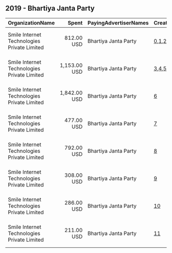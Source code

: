 ## 2019 - Bhartiya Janta Party 
|OrganizationName|Spent|PayingAdvertiserNames|CreativeUrls|Impressions|Genders|AgeBrackets|CountryCodes|BillingAddresses|CandidateBallotInformation|
|:---|---:|:---|:---|---:|:---|:---|:---|:---|:---|
|Smile Internet Technologies Private Limited|812.00 USD|Bhartiya Janta Party|[0](https://www.snap.com/political-ads/asset/94ceae82117ab73af901a7ce1c3f84b3b7be60f71865ec74700a4fc253c5c3cb?mediaType=mp4),[1](https://www.snap.com/political-ads/asset/e8055f15c9d70f899a6872abf1824544e7f9ee0f452154e7c088bb4778bd4e6f?mediaType=mp4),[2](https://www.snap.com/political-ads/asset/623ec7cb9f2685715f77505546e2c1d90afd62107f7380326a31b1b99111b4b5?mediaType=mp4)|1,919,098||18-23|india|"Plot No. 241, Ground Floor, Udyog Vihar, Phase 1,Gurugram,122001,IN"||
|Smile Internet Technologies Private Limited|1,153.00 USD|Bhartiya Janta Party|[3](https://www.snap.com/political-ads/asset/7b1eb5d57f979cf9615144b1de1a6b12516358b94b96264917ff47b459f3dd9c?mediaType=mp4),[4](https://www.snap.com/political-ads/asset/c81b6c9e79f28ca41d3af08f255651131c348b61bb3efb2f969ef9f840129253?mediaType=mp4),[5](https://www.snap.com/political-ads/asset/9d96ce53b4f86abe8321850714f27ba86eb87d1479185d48e057201f95d20609?mediaType=mp4)|1,589,551||18-23|india|"Plot No. 241, Ground Floor, Udyog Vihar, Phase 1,Gurugram,122001,IN"||
|Smile Internet Technologies Private Limited|1,842.00 USD|Bhartiya Janta Party|[6](https://www.snap.com/political-ads/asset/062baf2972779cabff364b0e0abc1d4cca4127cf925b094c96d9eabde8462d84?mediaType=mp4)|567,395||18-23|india|"Plot No. 241, Ground Floor, Udyog Vihar, Phase 1,Gurugram,122001,IN"||
|Smile Internet Technologies Private Limited|477.00 USD|Bhartiya Janta Party|[7](https://www.snap.com/political-ads/asset/890be4580abcfedf77e613d9aae771497d8f103a5856c8370eada3a22d7c2e8d?mediaType=mp4)|372,148||18-23|india|"Plot No. 241, Ground Floor, Udyog Vihar, Phase 1,Gurugram,122001,IN"||
|Smile Internet Technologies Private Limited|792.00 USD|Bhartiya Janta Party|[8](https://www.snap.com/political-ads/asset/3c44b2d2d535814d5eaec5f3f65d43b6b17f459dfe3e45945631d3ba47ca5d0b?mediaType=mp4)|269,067||18-23|india|"Plot No. 241, Ground Floor, Udyog Vihar, Phase 1,Gurugram,122001,IN"||
|Smile Internet Technologies Private Limited|308.00 USD|Bhartiya Janta Party|[9](https://www.snap.com/political-ads/asset/dfbb25af7cad39933cf19c059bbe0b209d2dfe93669f4d51576ef077bb96648b?mediaType=mp4)|245,895||18-23|india|"Plot No. 241, Ground Floor, Udyog Vihar, Phase 1,Gurugram,122001,IN"||
|Smile Internet Technologies Private Limited|286.00 USD|Bhartiya Janta Party|[10](https://www.snap.com/political-ads/asset/3e4b269f771e1445cb5662c5cca1ccf3d9d74bd4674df30a02f37d2038cdf302?mediaType=mp4)|196,752||18-23|india|"Plot No. 241, Ground Floor, Udyog Vihar, Phase 1,Gurugram,122001,IN"||
|Smile Internet Technologies Private Limited|211.00 USD|Bhartiya Janta Party|[11](https://www.snap.com/political-ads/asset/99bc22c0f7e7abf5a6c27a4ec8c253ac94085c076520fad6294eef55423ebbd1?mediaType=mp4)|34,910||18-23|india|"Plot No. 241, Ground Floor, Udyog Vihar, Phase 1,Gurugram,122001,IN"||
